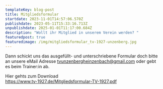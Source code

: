 ```yaml
---
templateKey: blog-post
title: Mitgliedsformular
startdate: 2023-11-01T14:57:06.570Z
publishdate: 2023-05-11T15:33:16.713Z
unpublishdate: 2025-01-01T11:17:00.684Z
description: "Wollt ihr Mitglied in unserem Verein werden? "
featuredpost: true
featuredimage: /img/mitgliedsformular_tv-1927-unzenberg.jpg
---
```

Dann schickt uns das ausgefüllt- und unterschriebene Formular doch bitte an unsere eMail Adresse [tvunzenbergheinzenbach@gmail.com](<mailto: tvunzenbergheinzenbach@gmail.com>) oder gebt es beim Trainer:in ab.

Hier gehts zum Download\
<https://www.tv-1927.de/Mitgliedsformular-TV-1927.pdf>



![]()
